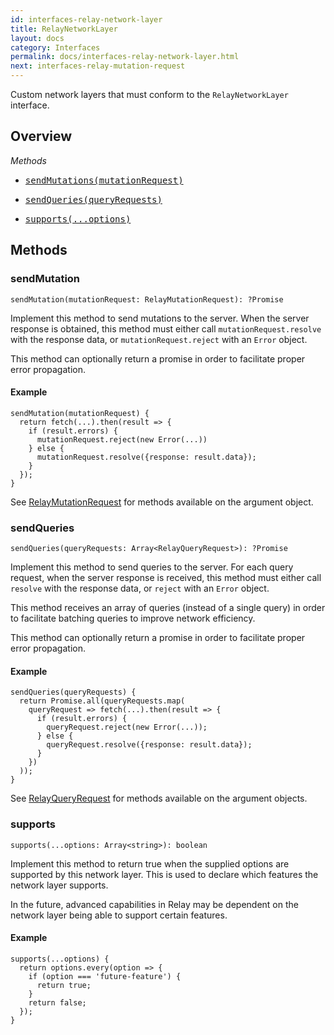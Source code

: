 ```yaml
---
id: interfaces-relay-network-layer
title: RelayNetworkLayer
layout: docs
category: Interfaces
permalink: docs/interfaces-relay-network-layer.html
next: interfaces-relay-mutation-request
---
```


Custom network layers that must conform to the `RelayNetworkLayer` interface.

## Overview

*Methods*

<ul class="apiIndex">
  <li>
    <a href="#sendmutation">
      <pre>sendMutations(mutationRequest)</pre>
    </a>
  </li>
  <li>
    <a href="#sendqueries">
      <pre>sendQueries(queryRequests)</pre>
    </a>
  </li>
  <li>
    <a href="#supports">
      <pre>supports(...options)</pre>
    </a>
  </li>
</ul>


## Methods

### sendMutation

```
sendMutation(mutationRequest: RelayMutationRequest): ?Promise
```

Implement this method to send mutations to the server. When the server response is obtained, this method must either call `mutationRequest.resolve` with the response data, or `mutationRequest.reject` with an `Error` object.

This method can optionally return a promise in order to facilitate proper error propagation.

#### Example

```
sendMutation(mutationRequest) {
  return fetch(...).then(result => {
    if (result.errors) {
      mutationRequest.reject(new Error(...))
    } else {
      mutationRequest.resolve({response: result.data});
    }
  });
}
```

See [RelayMutationRequest](interfaces-relay-mutation-request.html) for methods available on the argument object.

### sendQueries

```
sendQueries(queryRequests: Array<RelayQueryRequest>): ?Promise
```

Implement this method to send queries to the server. For each query request, when the server response is received, this method must either call `resolve` with the response data, or `reject` with an `Error` object.

This method receives an array of queries (instead of a single query) in order to facilitate batching queries to improve network efficiency.

This method can optionally return a promise in order to facilitate proper error propagation.

#### Example

```
sendQueries(queryRequests) {
  return Promise.all(queryRequests.map(
    queryRequest => fetch(...).then(result => {
      if (result.errors) {
        queryRequest.reject(new Error(...));
      } else {
        queryRequest.resolve({response: result.data});
      }
    })
  ));
}
```

See [RelayQueryRequest](interfaces-relay-query-request.html) for methods available on the argument objects.

### supports

```
supports(...options: Array<string>): boolean
```

Implement this method to return true when the supplied options are supported by this network layer. This is used to declare which features the network layer supports.

In the future, advanced capabilities in Relay may be dependent on the network layer being able to support certain features.

#### Example

```
supports(...options) {
  return options.every(option => {
    if (option === 'future-feature') {
      return true;
    }
    return false;
  });
}
```
